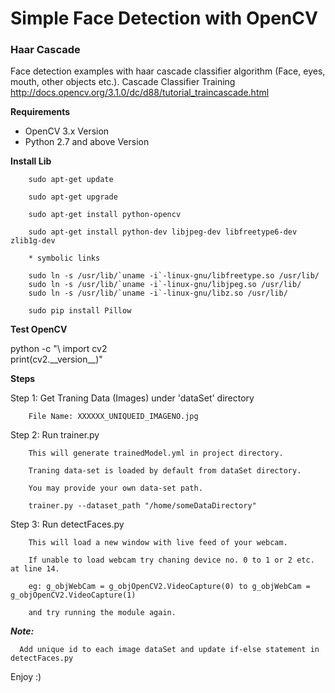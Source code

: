 # Simple Face Detection with OpenCV

### Haar Cascade

 Face detection examples with haar cascade classifier algorithm (Face, eyes, mouth, other objects etc.). Cascade Classifier Training http://docs.opencv.org/3.1.0/dc/d88/tutorial_traincascade.html

**Requirements**
* OpenCV 3.x Version
* Python 2.7 and above Version


**Install Lib**

        sudo apt-get update
        
        sudo apt-get upgrade

        sudo apt-get install python-opencv
        
        sudo apt-get install python-dev libjpeg-dev libfreetype6-dev zlib1g-dev
        
        * symbolic links

        sudo ln -s /usr/lib/`uname -i`-linux-gnu/libfreetype.so /usr/lib/
        sudo ln -s /usr/lib/`uname -i`-linux-gnu/libjpeg.so /usr/lib/
        sudo ln -s /usr/lib/`uname -i`-linux-gnu/libz.so /usr/lib/
        
        sudo pip install Pillow


**Test OpenCV**

python -c "\\
import cv2\
print(cv2.\_\_version\_\_)"


**Steps**

Step 1: Get Traning Data (Images) under 'dataSet' directory
        
        File Name: XXXXXX_UNIQUEID_IMAGENO.jpg
        
Step 2: Run trainer.py
        
        This will generate trainedModel.yml in project directory.
        
        Traning data-set is loaded by default from dataSet directory.
        
        You may provide your own data-set path.
        
        trainer.py --dataset_path "/home/someDataDirectory"

Step 3: Run detectFaces.py
        
        This will load a new window with live feed of your webcam.
        
        If unable to load webcam try chaning device no. 0 to 1 or 2 etc. at line 14.
        
        eg: g_objWebCam = g_objOpenCV2.VideoCapture(0) to g_objWebCam = g_objOpenCV2.VideoCapture(1)
        
        and try running the module again.
        
***Note:***

      Add unique id to each image dataSet and update if-else statement in detectFaces.py
        
Enjoy :)
